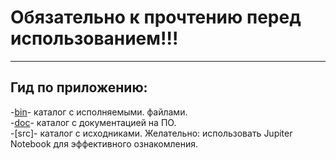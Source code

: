 # Обязательно к прочтению перед использованием!!!
__________________
## Гид по приложению:  
-[bin]- каталог с исполняемыми. файлами.   
-[doc]- каталог с документацией на ПО.  
-[src]- каталог с исходниками. Желательно: использовать Jupiter Notebook для эффективного ознакомления.             

[bin]:https://github.com/Kiri28/moex_task/tree/master/moex/bin
[doc]:https://github.com/Kiri28/moex_task/tree/master/moex/bin
